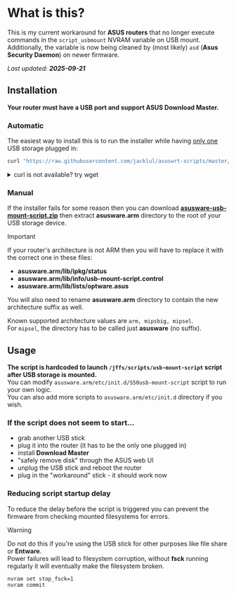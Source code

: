 # What is this?

This is my current workaround for **ASUS routers** that no longer execute commands in the `script_usbmount` NVRAM variable on USB mount.  
Additionally, the variable is now being cleaned by (most likely) `asd` (**Asus Security Daemon**) on newer firmware.

_Last updated: **2025-09-21**_

## Installation

**Your router must have a USB port and support ASUS Download Master.**  

### Automatic

The easiest way to install this is to run the installer while having <ins>only one</ins> USB storage plugged in:

```sh
curl "https://raw.githubusercontent.com/jacklul/asuswrt-scripts/master/asusware-usb-mount-script/asusware-usb-mount-script.sh" | sh
```

<details>
<summary>curl is not available? try wget</summary>

```sh
wget "https://raw.githubusercontent.com/jacklul/asuswrt-scripts/master/asusware-usb-mount-script/asusware-usb-mount-script.sh" -O - | sh
```

</details>

### Manual

If the installer fails for some reason then you can download **[asusware-usb-mount-script.zip](asusware-usb-mount-script.zip)** then extract **asusware.arm** directory to the root of your USB storage device.

> [!IMPORTANT]
> If your router's architecture is not ARM then you will have to replace it with the correct one in these files:
>
> - **asusware.arm/lib/ipkg/status**
> - **asusware.arm/lib/info/usb-mount-script.control**
> - **asusware.arm/lib/lists/optware.asus**
>
> You will also need to rename **asusware.arm** directory to contain the new architecture suffix as well.
>
> Known supported architecture values are `arm, mipsbig, mipsel`.  
> For `mipsel`, the directory has to be called just **asusware** (no suffix).

## Usage

**The script is hardcoded to launch `/jffs/scripts/usb-mount-script` script after USB storage is mounted.**  
You can modify `asusware.arm/etc/init.d/S50usb-mount-script` script to run your own logic.  
You can also add more scripts to `asusware.arm/etc/init.d` directory if you wish.

### If the script does not seem to start...

- grab another USB stick
- plug it into the router (it has to be the only one plugged in)
- install **Download Master**
- "safely remove disk" through the ASUS web UI 
- unplug the USB stick and reboot the router
- plug in the "workaround" stick - it should work now

### Reducing script startup delay

To reduce the delay before the script is triggered you can prevent the firmware from checking mounted filesystems for errors.

> [!WARNING]
> Do not do this if you're using the USB stick for other purposes like file share or **Entware**.  
> Power failures will lead to filesystem corruption, without **fsck** running regularly it will eventually make the filesystem broken.

```
nvram set stop_fsck=1
nvram commit
```
